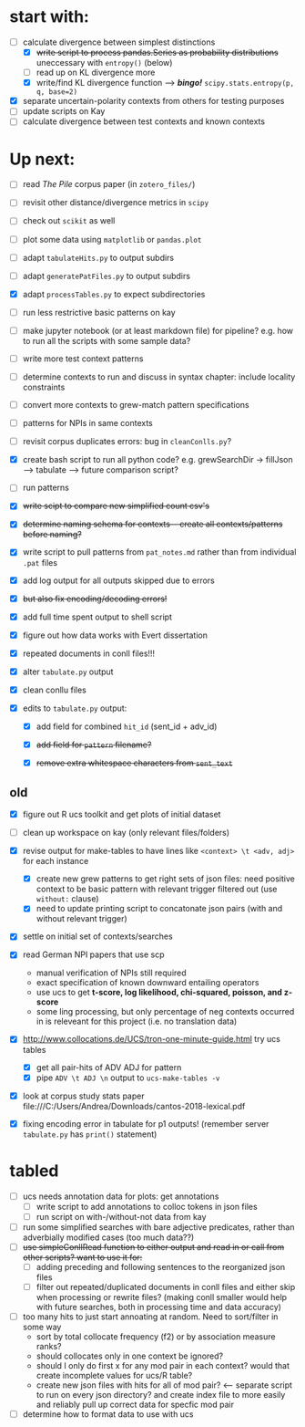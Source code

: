 # start with:
- [ ] calculate divergence between simplest distinctions
  - [x]  ~~write script to process pandas.Series as probability distributions~~ uneccessary with `entropy()` (below)
  - [ ] read up on KL divergence more
  - [x] write/find KL divergence function
    --> __*bingo!*__ `scipy.stats.entropy(p, q, base=2)`
- [x] separate uncertain-polarity contexts from others for testing purposes
- [ ] update scripts on Kay
- [ ] calculate divergence between test contexts and known contexts

# Up next: 

- [ ] read *The Pile* corpus paper (in `zotero_files/`)
- [ ] revisit other distance/divergence metrics in `scipy`
- [ ] check out `scikit` as well
- [ ] plot some data using `matplotlib` or `pandas.plot`
- [ ] adapt `tabulateHits.py` to output subdirs
- [ ] adapt `generatePatFiles.py` to output subdirs
- [x] adapt `processTables.py` to expect subdirectories
- [ ] run less restrictive basic patterns on kay
- [ ] make jupyter notebook (or at least markdown file) for pipeline? e.g. how to run all the scripts with some sample data?

- [ ] write more test context patterns
- [ ] determine contexts to run and discuss in syntax chapter: include locality constraints
- [ ] convert more contexts to grew-match pattern specifications
- [ ] patterns for NPIs in same contexts
- [ ] revisit corpus duplicates errors: bug in `cleanConlls.py`?
- [x] create bash script to run all python code? e.g. grewSearchDir -> fillJson --> tabulate --> future comparison script? 
- [ ] run patterns
- [x] ~~write scipt to compare new simplified count csv's~~
- [x] ~~determine naming schema for contexts-- create all contexts/patterns before naming?~~ 
- [x] write script to pull patterns from `pat_notes.md` rather than from individual `.pat` files
- [x] add log output for all outputs skipped due to errors
- [x] ~~but also fix encoding/decoding errors!~~
- [x] add full time spent output to shell script
- [x] figure out how data works with Evert dissertation
- [x] repeated documents in conll files!!!
- [x] alter `tabulate.py` output
- [x] clean conllu files
- [x] edits to `tabulate.py` output:
    - [x] add field for combined `hit_id` (sent_id + adv_id)
    - [x] ~~add field for `pattern` filename?~~
    - [x] ~~remove extra whitespace characters from `sent_text`~~


## old
- [x] figure out R ucs toolkit and get plots of initial dataset
- [ ] clean up workspace on kay (only relevant files/folders)


- [x] revise output for make-tables to have lines like `<context> \t <adv, adj>` for each instance
    - [x] create new grew patterns to get right sets of json files: need positive context to be basic pattern with relevant trigger filtered out (use `without:` clause)
    - [x] need to update printing script to concatonate json pairs (with and without relevant trigger)
- [x] settle on initial set of contexts/searches
- [x] read German NPI papers that use scp
    - manual verification of NPIs still required
    - exact specification of known downward entailing operators 
    - use ucs to get **t-score, log likelihood, chi-squared, poisson, and z-score**
    - some ling processing, but only percentage of neg contexts occurred in is releveant for this project (i.e. no translation data)
- [x] http://www.collocations.de/UCS/tron-one-minute-guide.html  try ucs tables
    - [x] get all pair-hits of ADV ADJ for pattern 
    - [x] pipe `ADV \t ADJ \n` output to `ucs-make-tables -v`
- [x] look at corpus study stats paper file:///C:/Users/Andrea/Downloads/cantos-2018-lexical.pdf
- [x] fixing encoding error in tabulate for p1 outputs! (remember server `tabulate.py` has `print()` statement)

# tabled
- [ ] ucs needs annotation data for plots: get annotations
    - [ ] write script to add annotations to colloc tokens in json files
    - [ ] run script on with-/without-not data from kay
- [ ] run some simplified searches with bare adjective predicates, rather than adverbially modified cases (too much data??)
- [ ] ~~use simpleConllRead function to either output and read in or call from other scripts? want to use it for:~~
    - [ ] adding preceding and following sentences to the reorganized json files
    - [ ] filter out repeated/duplicated documents in conll files and either skip when processing or rewrite files? (making conll smaller would help with future searches, both in processing time and data accuracy)
- [ ] too many hits to just start annoating at random. Need to sort/filter in some way
    - sort by total collocate frequency (f2) or by association measure ranks?
    - should collocates only in one context be ignored?
    - should I only do first x for any mod pair in each context? would that create incomplete values for ucs/R table?
    - create new json files with hits for all of mod pair? <-- separate script to run on every json directory? and create index file to more easily and reliably pull up correct data for specfic mod pair
- [ ] determine how to format data to use with ucs